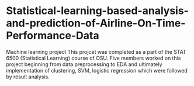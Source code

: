# Statistical-learning-based-analysis-and-prediction-of-Airline-On-Time-Performance-Data
Machine learning project
This projcet was completed as a part of the STAT 6500 (Statistical Learning) course of OSU. Five members worked on 
this project beginning from data preprocessing to EDA and ultimately implementation of clustering, SVM, logistic regression 
which were followed by result analysis. 
